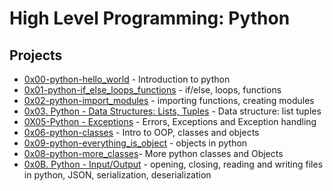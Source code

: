 
# High Level Programming: Python
## Projects
- [0x00-python-hello_world](https://github.com/Nyaguthii-C/alx-higher_level_programming/tree/main/0x00-python-hello_world) - Introduction to python
- [ 0x01-python-if_else_loops_functions](https://github.com/Nyaguthii-C/alx-higher_level_programming/tree/main/0x01-python-if_else_loops_functions) - if/else, loops, functions
- [0x02-python-import_modules](https://github.com/Nyaguthii-C/alx-higher_level_programming/tree/main/0x02-python-import_modules) - importing functions, creating modules
- [0x03. Python - Data Structures: Lists, Tuples](https://github.com/Nyaguthii-C/alx-higher_level_programming/tree/main/0x03-python-data_structures) - Data structure: list tuples
- [0X05-Python - Exceptions](https://github.com/Nyaguthii-C/alx-higher_level_programming/tree/main/0x05-python-exceptions) - Errors, Exceptions and Exception handling
- [0x06-python-classes](https://github.com/Nyaguthii-C/alx-higher_level_programming/tree/main/0x06-python-classes) - Intro to OOP, classes and objects
- [0x09-python-everything_is_object](https://github.com/Nyaguthii-C/alx-higher_level_programming/tree/main/0x09-python-everything_is_object) - objects in python
- [0x08-python-more_classes](https://github.com/Nyaguthii-C/alx-higher_level_programming/tree/main/0x08-python-more_classes)- More python classes and Objects
- [0x0B. Python - Input/Output](https://github.com/Nyaguthii-C/alx-higher_level_programming/tree/main/0x0B-python-input_output) - opening, closing, reading and writing files in python, JSON, serialization, deserialization
